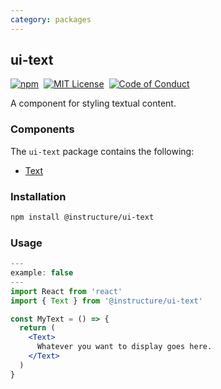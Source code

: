 ```yaml
---
category: packages
---
```


## ui-text

[![npm][npm]][npm-url]&nbsp;
[![MIT License][license-badge]][license]&nbsp;
[![Code of Conduct][coc-badge]][coc]

A component for styling textual content.

### Components

The `ui-text` package contains the following:

- [Text](#Text)

### Installation

```sh
npm install @instructure/ui-text
```

### Usage

```jsx
---
example: false
---
import React from 'react'
import { Text } from '@instructure/ui-text'

const MyText = () => {
  return (
    <Text>
      Whatever you want to display goes here.
    </Text>
  )
}
```

[npm]: https://img.shields.io/npm/v/@instructure/ui-text.svg
[npm-url]: https://npmjs.com/package/@instructure/ui-text
[license-badge]: https://img.shields.io/npm/l/instructure-ui.svg?style=flat-square
[license]: https://github.com/instructure/instructure-ui/blob/master/LICENSE
[coc-badge]: https://img.shields.io/badge/code%20of-conduct-ff69b4.svg?style=flat-square
[coc]: https://github.com/instructure/instructure-ui/blob/master/CODE_OF_CONDUCT.md
